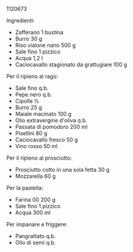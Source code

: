 1120673

Ingredienti:
- Zafferano 1 bustina 
- Burro 30 g 
- Riso vialone nano 500 g 
- Sale fino 1 pizzico 
- Acqua 1,2 l 
- Caciocavallo stagionato da grattugiare 100 g 

Per il ripieno al ragù:
- Sale fino q.b. 
- Pepe nero q.b. 
- Cipolle ½ 
- Burro 25 g 
- Maiale macinato 100 g 
- Olio extravergine d'oliva q.b. 
- Passata di pomodoro 200 ml 
- Pisellini 80 g 
- Caciocavallo fresco 50 g 
- Vino rosso 50 ml 

Per il ripieno al prosciutto:
- Prosciutto cotto in una sola fetta 30 g 
- Mozzarella 60 g 

Per la pastella:
- Farina 00 200 g 
- Sale fino 1 pizzico 
- Acqua 300 ml 

Per impanare e friggere:
- Pangrattato q.b. 
- Olio di semi q.b. 
